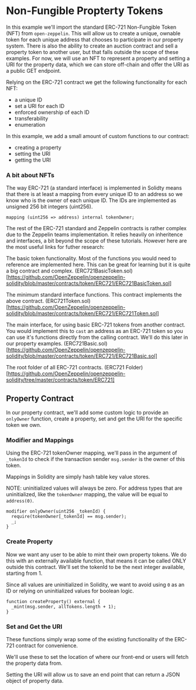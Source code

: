 

# Non-Fungible Propterty Tokens

In this example we'll import the standard ERC-721 Non-Fungible Token (NFT) from `open-zeppelin`. This will allow us to create a unique, ownable token for each unique address that chooses to participate in our property system. There is also the ability to create an auction contract and sell a property token to another user, but that falls outside the scope of these examples. For now, we will use an NFT to represent a property and setting a URI for the property data, which we can store off-chain and offer the URI as a public GET endpoint.

Relying on the ERC-721 contract we get the following functionality for each NFT:
* a unique ID
* set a URI for each ID
* enforced ownership of each ID
* transferability
* enumeration

In this example, we add a small amount of custom functions to our contract:
* creating a property
* setting the URI
* getting the URI

### A bit about NFTs
The way ERC-721 (a standard interface) is implemented in Solidty means that there is at least a mapping from every unique ID to an address so we know who is the owner of each unique ID. The IDs are implemented as unsigned 256 bit integers (uint256).
```
mapping (uint256 => address) internal tokenOwner;
```
The rest of the ERC-721 standard and Zeppelin contracts is rather complex due to the Zeppelin teams implementation. It relies heavily on inheritence and interfaces, a bit beyond the scope of these tutorials. However here are the most useful links for futher research:

The basic token functionality. Most of the functions you would need to reference are implemented here. This can be great for learning but it is quite a big contract and complex.
(ERC721BasicToken.sol)[https://github.com/OpenZeppelin/openzeppelin-solidity/blob/master/contracts/token/ERC721/ERC721BasicToken.sol]

The minimum standard interface functions. This contract implements the above contract.
(ERC721Token.sol)[https://github.com/OpenZeppelin/openzeppelin-solidity/blob/master/contracts/token/ERC721/ERC721Token.sol]

The main interface, for using basic ERC-721 tokens from another contract. You would implement this to `cast` an address as an ERC-721 token so you can use it's functions directly from the calling contract. We'll do this later in our property examples.
(ERC721Basic.sol)[https://github.com/OpenZeppelin/openzeppelin-solidity/blob/master/contracts/token/ERC721/ERC721Basic.sol]

The root folder of all ERC-721 contracts.
(ERC721 Folder)[https://github.com/OpenZeppelin/openzeppelin-solidity/tree/master/contracts/token/ERC721]

## Property Contract
In our property contract, we'll add some custom logic to provide an `onlyOwner` function, create a property, set and get the URI for the specific token we own.

### Modifier and Mappings
Using the ERC-721 tokenOwner mapping, we'll pass in the argument of `_tokenId` to check if the transaction sender `msg.sender` is the owner of this token.

Mappings in Solidity are simply hash table key value stores.

NOTE: uninitialized values will always be zero. For address types that are uninitialized, like the `tokenOwner` mapping, the value will be equal to `address(0)`.
```
modifier onlyOwner(uint256 _tokenId) {
  require(tokenOwner[_tokenId] == msg.sender);
  _;
}
```
### Create Property
Now we want any user to be able to mint their own property tokens. We do this with an externally available function, that means it can be called ONLY outside this contract. We'll set the tokenId to be the next integer available, starting from 1.

Since all values are uninitialized in Solidity, we want to avoid using `0` as an ID or relying on uninitialized values for boolean logic.
```
function createProperty() external {
  _mint(msg.sender, allTokens.length + 1);
}
```
### Set and Get the URI
These functions simply wrap some of the existing functionality of the ERC-721 contract for convenience.

We'll use these to set the location of where our front-end or users will fetch the property data from.

Setting the URI will allow us to save an end point that can return a JSON object of property data.
